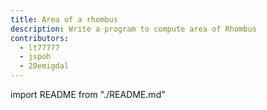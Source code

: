 ```yaml
---
title: Area of a rhombus
description: Write a program to compute area of Rhombus
contributors:
  - lt77777
  - jspoh
  - 20emigdal
---
```


import README from "./README.md"

<README />
